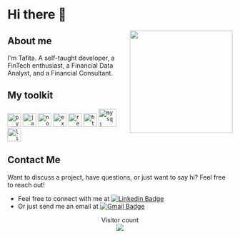 # Hi there :wave:

<img align='right' src="https://media.giphy.com/media/H1jSPXCJmo8AZi3gdP/giphy.gif" width="230">

## About me

<link rel="stylesheet" href="https://cdn.jsdelivr.net/gh/devicons/devicon@v2.15.1/devicon.min.css">
          
I'm Tafita. 
A self-taught developer, a FinTech enthusiast, a Financial Data Analyst, and a Financial Consultant.

## My toolkit
<code><img height="30" alt="python" src="https://cdn.jsdelivr.net/gh/devicons/devicon/icons/python/python-original.svg"></code>
<code><img height="30" alt="javascript" src="https://cdn.jsdelivr.net/gh/devicons/devicon/icons/javascript/javascript-plain.svg"></code>
<code><img height="30" alt="nodejs" src="https://cdn.jsdelivr.net/gh/devicons/devicon/icons/nodejs/nodejs-original-wordmark.svg"></code>
<code><img height="30" alt="express" src="https://cdn.jsdelivr.net/gh/devicons/devicon/icons/express/express-original.svg"></code>
<code><img height="30" alt="react" src="https://cdn.jsdelivr.net/gh/devicons/devicon/icons/react/react-original.svg"></code>
<code><img height="30" alt="html" src="https://cdn.jsdelivr.net/gh/devicons/devicon/icons/html5/html5-original-wordmark.svg"></code>
<code><img height="40" alt="mysql" src="https://cdn.jsdelivr.net/gh/devicons/devicon/icons/mysql/mysql-original-wordmark.svg"></code>
<code><img height="30" alt="linux" src="https://cdn.jsdelivr.net/gh/devicons/devicon/icons/linux/linux-original.svg"></code>

## Contact Me
Want to discuss a project, have questions, or just want to say hi? Feel free to reach out!
- Feel free to connect with me at [![Linkedin Badge](https://img.shields.io/badge/-Tafita_Rakotondrafara-blue?style=flat-square&logo=Linkedin&logoColor=white&link=https://www.linkedin.com/in/tafita-rakotondrafara/)](https://www.linkedin.com/in/tafita-rakotondrafara) 
- Or just send me an email at [![Gmail Badge](https://img.shields.io/badge/-tafitantsoa.rakotondrafara-c14438?style=flat-square&logo=Gmail&logoColor=white&link=mailto:tafitantsoa.rakotondrafara@gmail.com)](mailto:tafitantsoa.rakotondrafara@gmail.com)

<p align="center"> 
  Visitor count<br>
  <img src="https://profile-counter.glitch.me/t4fita/count.svg" />
</p>
